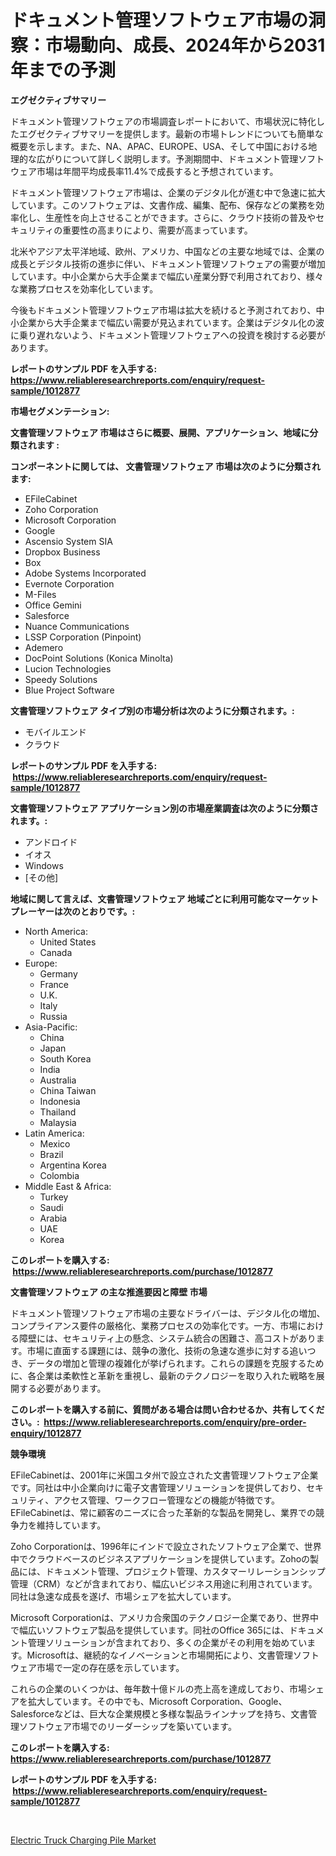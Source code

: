 <p><h1>ドキュメント管理ソフトウェア市場の洞察：市場動向、成長、2024年から2031年までの予測</h1></p><p><strong>エグゼクティブサマリー</strong></p>
<p><p>ドキュメント管理ソフトウェアの市場調査レポートにおいて、市場状況に特化したエグゼクティブサマリーを提供します。最新の市場トレンドについても簡単な概要を示します。また、NA、APAC、EUROPE、USA、そして中国における地理的な広がりについて詳しく説明します。予測期間中、ドキュメント管理ソフトウェア市場は年間平均成長率11.4%で成長すると予想されています。</p><p>ドキュメント管理ソフトウェア市場は、企業のデジタル化が進む中で急速に拡大しています。このソフトウェアは、文書作成、編集、配布、保存などの業務を効率化し、生産性を向上させることができます。さらに、クラウド技術の普及やセキュリティの重要性の高まりにより、需要が高まっています。</p><p>北米やアジア太平洋地域、欧州、アメリカ、中国などの主要な地域では、企業の成長とデジタル技術の進歩に伴い、ドキュメント管理ソフトウェアの需要が増加しています。中小企業から大手企業まで幅広い産業分野で利用されており、様々な業務プロセスを効率化しています。</p><p>今後もドキュメント管理ソフトウェア市場は拡大を続けると予測されており、中小企業から大手企業まで幅広い需要が見込まれています。企業はデジタル化の波に乗り遅れないよう、ドキュメント管理ソフトウェアへの投資を検討する必要があります。</p></p>
<p><strong>レポートのサンプル PDF を入手する: <a href="https://www.reliableresearchreports.com/enquiry/request-sample/1012877">https://www.reliableresearchreports.com/enquiry/request-sample/1012877</a></strong></p>
<p><strong>市場セグメンテーション:</strong></p>
<p><strong> 文書管理ソフトウェア 市場はさらに概要、展開、アプリケーション、地域に分類されます :</strong></p>
<p><strong>コンポーネントに関しては、 文書管理ソフトウェア 市場は次のように分類されます: &nbsp;</strong></p>
<p><ul><li>EFileCabinet</li><li>Zoho Corporation</li><li>Microsoft Corporation</li><li>Google</li><li>Ascensio System SIA</li><li>Dropbox Business</li><li>Box</li><li>Adobe Systems Incorporated</li><li>Evernote Corporation</li><li>M-Files</li><li>Office Gemini</li><li>Salesforce</li><li>Nuance Communications</li><li>LSSP Corporation (Pinpoint)</li><li>Ademero</li><li>DocPoint Solutions (Konica Minolta)</li><li>Lucion Technologies</li><li>Speedy Solutions</li><li>Blue Project Software</li></ul></p>
<p><strong> 文書管理ソフトウェア タイプ別の市場分析は次のように分類されます。:</strong></p>
<p><ul><li>モバイルエンド</li><li>クラウド</li></ul></p>
<p><strong>レポートのサンプル PDF を入手する: &nbsp;<a href="https://www.reliableresearchreports.com/enquiry/request-sample/1012877">https://www.reliableresearchreports.com/enquiry/request-sample/1012877</a></strong></p>
<p><strong> 文書管理ソフトウェア アプリケーション別の市場産業調査は次のように分類されます。:</strong></p>
<p><ul><li>アンドロイド</li><li>イオス</li><li>Windows</li><li>[その他]</li></ul></p>
<p><strong>地域に関して言えば、文書管理ソフトウェア 地域ごとに利用可能なマーケットプレーヤーは次のとおりです。:</strong></p>
<p><ul>
    <li>
        North America:
        <ul>
            <li>United States</li>
            <li>Canada</li>
        </ul>
    </li>
    <li>
        Europe:
        <ul>
            <li>Germany</li>
            <li>France</li>
            <li>U.K.</li>
            <li>Italy</li>
            <li>Russia</li>
        </ul>
    </li>
    <li>
        Asia-Pacific:
        <ul>
            <li>China</li>
            <li>Japan</li>
            <li>South Korea</li>
            <li>India</li>
            <li>Australia</li>
            <li>China Taiwan</li>
            <li>Indonesia</li>
            <li>Thailand</li>
            <li>Malaysia</li>
        </ul>
    </li>
    <li>
        Latin America:
        <ul>
            <li>Mexico</li>
            <li>Brazil</li>
            <li>Argentina Korea</li>
            <li>Colombia</li>
        </ul>
    </li>
    <li>
        Middle East & Africa:
        <ul>
            <li>Turkey</li>
            <li>Saudi</li>
            <li>Arabia</li>
            <li>UAE</li>
            <li>Korea</li>
        </ul>
    </li>
    </ul></p>
<p><strong>このレポートを購入する: &nbsp;<a href="https://www.reliableresearchreports.com/purchase/1012877">https://www.reliableresearchreports.com/purchase/1012877</a></strong></p>
<p><strong>文書管理ソフトウェア の主な推進要因と障壁 市場</strong></p>
<p><p>ドキュメント管理ソフトウェア市場の主要なドライバーは、デジタル化の増加、コンプライアンス要件の厳格化、業務プロセスの効率化です。一方、市場における障壁には、セキュリティ上の懸念、システム統合の困難さ、高コストがあります。市場に直面する課題には、競争の激化、技術の急速な進歩に対する追いつき、データの増加と管理の複雑化が挙げられます。これらの課題を克服するために、各企業は柔軟性と革新を重視し、最新のテクノロジーを取り入れた戦略を展開する必要があります。</p></p>
<p><strong>このレポートを購入する前に、質問がある場合は問い合わせるか、共有してください。:&nbsp; <a href="https://www.reliableresearchreports.com/enquiry/pre-order-enquiry/1012877">https://www.reliableresearchreports.com/enquiry/pre-order-enquiry/1012877</a></strong></p>
<p><strong>競争環境</strong></p>
<p><p>EFileCabinetは、2001年に米国ユタ州で設立された文書管理ソフトウェア企業です。同社は中小企業向けに電子文書管理ソリューションを提供しており、セキュリティ、アクセス管理、ワークフロー管理などの機能が特徴です。EFileCabinetは、常に顧客のニーズに合った革新的な製品を開発し、業界での競争力を維持しています。</p><p>Zoho Corporationは、1996年にインドで設立されたソフトウェア企業で、世界中でクラウドベースのビジネスアプリケーションを提供しています。Zohoの製品には、ドキュメント管理、プロジェクト管理、カスタマーリレーションシップ管理（CRM）などが含まれており、幅広いビジネス用途に利用されています。同社は急速な成長を遂げ、市場シェアを拡大しています。</p><p>Microsoft Corporationは、アメリカ合衆国のテクノロジー企業であり、世界中で幅広いソフトウェア製品を提供しています。同社のOffice 365には、ドキュメント管理ソリューションが含まれており、多くの企業がその利用を始めています。Microsoftは、継続的なイノベーションと市場開拓により、文書管理ソフトウェア市場で一定の存在感を示しています。</p><p>これらの企業のいくつかは、毎年数十億ドルの売上高を達成しており、市場シェアを拡大しています。その中でも、Microsoft Corporation、Google、Salesforceなどは、巨大な企業規模と多様な製品ラインナップを持ち、文書管理ソフトウェア市場でのリーダーシップを築いています。</p></p>
<p><strong>このレポートを購入する: &nbsp; <a href="https://www.reliableresearchreports.com/purchase/1012877">https://www.reliableresearchreports.com/purchase/1012877</a></strong></p>
<p><strong>レポートのサンプル PDF を入手する: &nbsp;<a href="https://www.reliableresearchreports.com/enquiry/request-sample/1012877">https://www.reliableresearchreports.com/enquiry/request-sample/1012877</a></strong><strong></strong></p>
<p>&nbsp;</p>
<p><p><a href="https://funky-papaya-cf4.notion.site/Electric-Truck-Charging-Pile-Market-Research-Report-Provides-thorough-Industry-Overview-which-offer-58cf9c1127ff4559baa3227e9d0d6e62">Electric Truck Charging Pile Market</a></p></p>